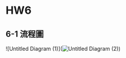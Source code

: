 # HW6


## 6-1 流程圖

![Untitled Diagram (1)](![Untitled Diagram (2)](https://user-images.githubusercontent.com/60034043/124348990-89448c80-dc1f-11eb-8896-ce4c2b47848a.png))
